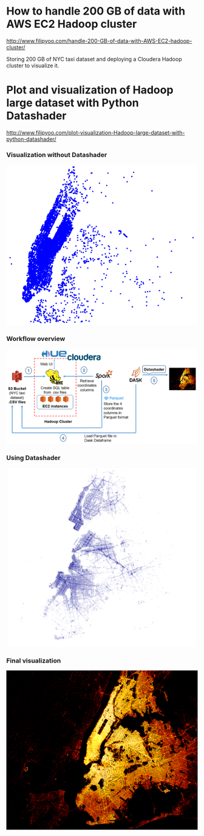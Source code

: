 # How to handle 200 GB of data with AWS EC2 Hadoop cluster
http://www.filipyoo.com/handle-200-GB-of-data-with-AWS-EC2-hadoop-cluster/  

Storing 200 GB of NYC taxi dataset and deploying a Cloudera Hadoop cluster to visualize it.

# Plot and visualization of Hadoop large dataset with Python Datashader
http://www.filipyoo.com/plot-visualization-Hadoop-large-dataset-with-python-datashader/

### Visualization without Datashader
<p align="center">
  <img src="https://github.com/filipyoo/nyc-taxi-analysis/blob/master/pictures/nyc-matplotlib.png" alt="visualization hadoop big data dataset spark pyspark cloudera aws ec2 hive s3 python dask datashader nyc taxi dataset"/>
</p>

### Workflow overview
<p align="center">
  <img src="https://github.com/filipyoo/nyc-taxi-analysis/blob/master/pictures/taxi-overview.png" alt="visualization hadoop big data dataset spark pyspark cloudera aws ec2 hive s3 python dask datashader nyc taxi dataset"/>
</p>

### Using Datashader
<p align="center">
  <img src="https://github.com/filipyoo/nyc-taxi-analysis/blob/master/pictures/nyc-how-log.png" alt="visualization hadoop big data dataset spark pyspark cloudera aws ec2 hive s3 python dask datashader nyc taxi dataset"/>
</p>

### Final visualization
<p align="center">
  <img src="https://github.com/filipyoo/nyc-taxi-analysis/blob/master/pictures/green_dropoff_plot_hd.png" alt="visualization hadoop big data dataset spark pyspark cloudera aws ec2 hive s3 python dask datashader nyc taxi dataset"/>
</p>
